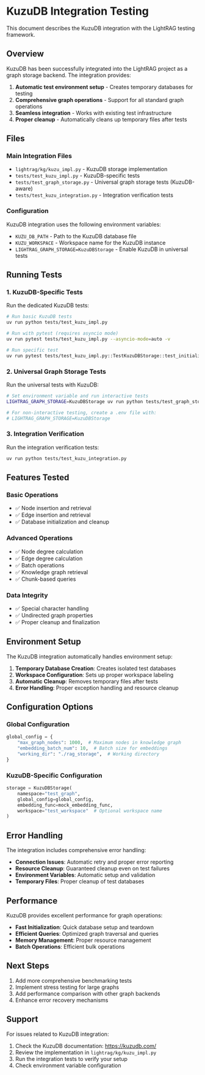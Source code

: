 # KuzuDB Integration Testing

This document describes the KuzuDB integration with the LightRAG testing framework.

## Overview

KuzuDB has been successfully integrated into the LightRAG project as a graph storage backend. The integration provides:

1. **Automatic test environment setup** - Creates temporary databases for testing
2. **Comprehensive graph operations** - Support for all standard graph operations
3. **Seamless integration** - Works with existing test infrastructure
4. **Proper cleanup** - Automatically cleans up temporary files after tests

## Files

### Main Integration Files

- `lightrag/kg/kuzu_impl.py` - KuzuDB storage implementation
- `tests/test_kuzu_impl.py` - KuzuDB-specific tests
- `tests/test_graph_storage.py` - Universal graph storage tests (KuzuDB-aware)
- `tests/test_kuzu_integration.py` - Integration verification tests

### Configuration

KuzuDB integration uses the following environment variables:

- `KUZU_DB_PATH` - Path to the KuzuDB database file
- `KUZU_WORKSPACE` - Workspace name for the KuzuDB instance  
- `LIGHTRAG_GRAPH_STORAGE=KuzuDBStorage` - Enable KuzuDB in universal tests

## Running Tests

### 1. KuzuDB-Specific Tests

Run the dedicated KuzuDB tests:

```bash
# Run basic KuzuDB tests
uv run python tests/test_kuzu_impl.py

# Run with pytest (requires asyncio mode)
uv run pytest tests/test_kuzu_impl.py --asyncio-mode=auto -v

# Run specific test
uv run pytest tests/test_kuzu_impl.py::TestKuzuDBStorage::test_initialization --asyncio-mode=auto -v
```

### 2. Universal Graph Storage Tests

Run the universal tests with KuzuDB:

```bash
# Set environment variable and run interactive tests
LIGHTRAG_GRAPH_STORAGE=KuzuDBStorage uv run python tests/test_graph_storage.py

# For non-interactive testing, create a .env file with:
# LIGHTRAG_GRAPH_STORAGE=KuzuDBStorage
```

### 3. Integration Verification

Run the integration verification tests:

```bash
uv run python tests/test_kuzu_integration.py
```

## Features Tested

### Basic Operations
- ✅ Node insertion and retrieval
- ✅ Edge insertion and retrieval
- ✅ Database initialization and cleanup

### Advanced Operations
- ✅ Node degree calculation
- ✅ Edge degree calculation
- ✅ Batch operations
- ✅ Knowledge graph retrieval
- ✅ Chunk-based queries

### Data Integrity
- ✅ Special character handling
- ✅ Undirected graph properties
- ✅ Proper cleanup and finalization

## Environment Setup

The KuzuDB integration automatically handles environment setup:

1. **Temporary Database Creation**: Creates isolated test databases
2. **Workspace Configuration**: Sets up proper workspace labeling
3. **Automatic Cleanup**: Removes temporary files after tests
4. **Error Handling**: Proper exception handling and resource cleanup

## Configuration Options

### Global Configuration

```python
global_config = {
    "max_graph_nodes": 1000,  # Maximum nodes in knowledge graph
    "embedding_batch_num": 10,  # Batch size for embeddings
    "working_dir": "./rag_storage",  # Working directory
}
```

### KuzuDB-Specific Configuration

```python
storage = KuzuDBStorage(
    namespace="test_graph",
    global_config=global_config,
    embedding_func=mock_embedding_func,
    workspace="test_workspace"  # Optional workspace name
)
```

## Error Handling

The integration includes comprehensive error handling:

- **Connection Issues**: Automatic retry and proper error reporting
- **Resource Cleanup**: Guaranteed cleanup even on test failures
- **Environment Variables**: Automatic setup and validation
- **Temporary Files**: Proper cleanup of test databases

## Performance

KuzuDB provides excellent performance for graph operations:

- **Fast Initialization**: Quick database setup and teardown
- **Efficient Queries**: Optimized graph traversal and queries
- **Memory Management**: Proper resource management
- **Batch Operations**: Efficient bulk operations

## Next Steps

1. Add more comprehensive benchmarking tests
2. Implement stress testing for large graphs
3. Add performance comparison with other graph backends
4. Enhance error recovery mechanisms

## Support

For issues related to KuzuDB integration:

1. Check the KuzuDB documentation: https://kuzudb.com/
2. Review the implementation in `lightrag/kg/kuzu_impl.py`
3. Run the integration tests to verify your setup
4. Check environment variable configuration
